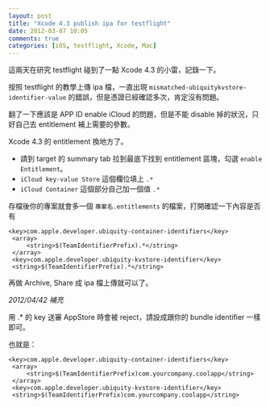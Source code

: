 ```yaml
---
layout: post
title: "Xcode 4.3 publish ipa for testflight"
date: 2012-03-07 10:05
comments: true
categories: [iOS, testflight, Xcode, Mac]
---
```

這兩天在研究 testflight 碰到了一點 Xcode 4.3 的小雷，記錄一下。

按照 testflight 的教學上傳 ipa 檔，一直出現 `mismatched-ubiquitykvstore-identifier-value` 的錯誤，但是憑證已經確認多次，肯定沒有問題。

翻了一下應該是 APP ID enable iCloud 的問題，但是不能 disable 掉的狀況，只好自己去 entitlement 補上需要的參數。

Xcode 4.3 的 entitlement 換地方了。

* 請到 target 的 summary tab 拉到最底下找到 entitlement 區塊，勾選 `enable Entitlement`。
* `iCloud key-value Store` 這個欄位填上 `.*`
* `iCloud Container` 這個部分自己加一個值 `.*`

存檔後你的專案就會多一個 `專案名.entitlements` 的檔案，打開確認一下內容是否有

```
<key>com.apple.developer.ubiquity-container-identifiers</key>
 <array>
     <string>$(TeamIdentifierPrefix).*</string>
 </array>
 <key>com.apple.developer.ubiquity-kvstore-identifier</key>
 <string>$(TeamIdentifierPrefix).*</string>
```

再做 Archive, Share 成 ipa 檔上傳就可以了。

*2012/04/42 補充*

用 .* 的 key 送審 AppStore 時會被 reject，請設成跟你的 bundle identifier 一樣即可。

也就是：

```
<key>com.apple.developer.ubiquity-container-identifiers</key>
 <array>
     <string>$(TeamIdentifierPrefix)com.yourcompany.coolapp</string>
 </array>
 <key>com.apple.developer.ubiquity-kvstore-identifier</key>
 <string>$(TeamIdentifierPrefix)com.yourcompany.coolapp</string>
```